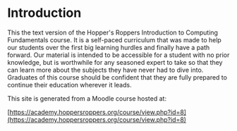 # Introduction

This the text version of the Hopper's Roppers Introduction to Computing Fundamentals course. It is a self-paced curriculum that was made to help our students over the first big learning hurdles and finally have a path forward. Our material is intended to be accessible for a student with no prior knowledge, but is worthwhile for any seasoned expert to take so that they can learn more about the subjects they have never had to dive into. Graduates of this course should be confident that they are fully prepared to continue their education wherever it leads.

This site is generated from a Moodle course hosted at:

[https://academy.hoppersroppers.org/course/view.php?id=8](https://academy.hoppersroppers.org/course/view.php?id=8) 

